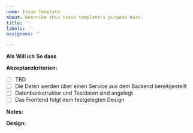 ```yaml
---
name: Issue Template
about: Describe this issue template's purpose here.
title: ''
labels: ''
assignees: ''

---
```


**Als** 
**Will ich** 
**So dass** 

**Akzeptanzkriterien:**
- [ ] TBD
- [ ] Die Daten werden über einen Service aus dem Backend bereitgestellt
- [ ] Datenbankstruktur und Testdaten sind angelegt
- [ ] Das Frontend folgt dem festgelegten Design

**Notes:**

**Design:**

